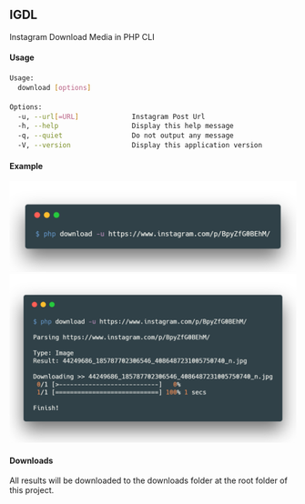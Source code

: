 ## IGDL
Instagram Download Media in PHP CLI
#### Usage

``` bash
Usage:
  download [options]

Options:
  -u, --url[=URL]             Instagram Post Url
  -h, --help                  Display this help message
  -q, --quiet                 Do not output any message
  -V, --version               Display this application version
```

#### Example
![example](./bash.png)
![download](./download.png)

#### Downloads
All results will be downloaded to the downloads folder at the root folder of this project.